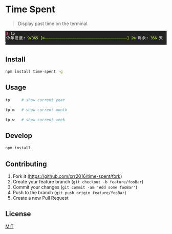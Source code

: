 # Time Spent

> Display past time on the terminal.

![](./assets/demo.jpg)

## Install

```sh
npm install time-spent -g
```

## Usage

```sh
tp     # show current year
```

```sh
tp m   # show current month
```

```sh
tp w   # show current week
```

## Develop

```sh
npm install
```

## Contributing

1. Fork it (<https://github.com/xrr2016/time-spent/fork>)
2. Create your feature branch (`git checkout -b feature/fooBar`)
3. Commit your changes (`git commit -am 'Add some fooBar'`)
4. Push to the branch (`git push origin feature/fooBar`)
5. Create a new Pull Request

## License

[MIT](LICENSE)
